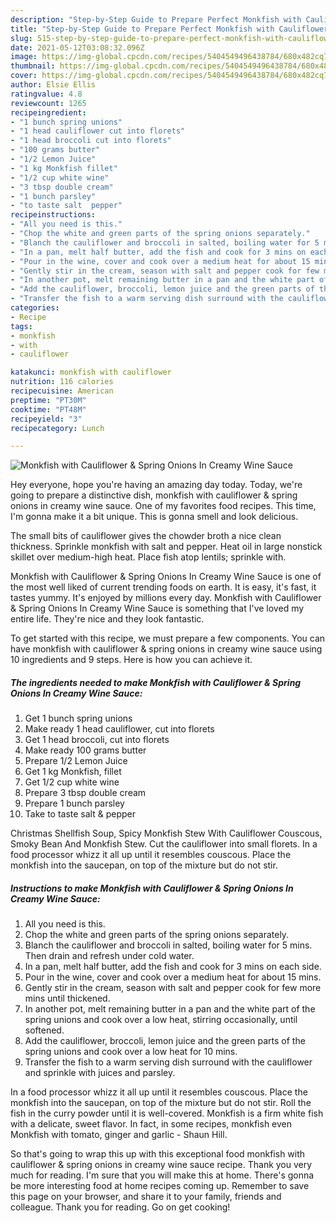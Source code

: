 ```yaml
---
description: "Step-by-Step Guide to Prepare Perfect Monkfish with Cauliflower &amp;amp; Spring Onions In Creamy Wine Sauce"
title: "Step-by-Step Guide to Prepare Perfect Monkfish with Cauliflower &amp;amp; Spring Onions In Creamy Wine Sauce"
slug: 515-step-by-step-guide-to-prepare-perfect-monkfish-with-cauliflower-and-amp-spring-onions-in-creamy-wine-sauce
date: 2021-05-12T03:08:32.096Z
image: https://img-global.cpcdn.com/recipes/5404549496438784/680x482cq70/monkfish-with-cauliflower-spring-onions-in-creamy-wine-sauce-recipe-main-photo.jpg
thumbnail: https://img-global.cpcdn.com/recipes/5404549496438784/680x482cq70/monkfish-with-cauliflower-spring-onions-in-creamy-wine-sauce-recipe-main-photo.jpg
cover: https://img-global.cpcdn.com/recipes/5404549496438784/680x482cq70/monkfish-with-cauliflower-spring-onions-in-creamy-wine-sauce-recipe-main-photo.jpg
author: Elsie Ellis
ratingvalue: 4.8
reviewcount: 1265
recipeingredient:
- "1 bunch spring unions"
- "1 head cauliflower cut into florets"
- "1 head broccoli cut into florets"
- "100 grams butter"
- "1/2 Lemon Juice"
- "1 kg Monkfish fillet"
- "1/2 cup white wine"
- "3 tbsp double cream"
- "1 bunch parsley"
- "to taste salt  pepper"
recipeinstructions:
- "All you need is this."
- "Chop the white and green parts of the spring onions separately."
- "Blanch the cauliflower and broccoli in salted, boiling water for 5 mins. Then drain and refresh under cold water."
- "In a pan, melt half butter, add the fish and cook for 3 mins on each side."
- "Pour in the wine, cover and cook over a medium heat for about 15 mins."
- "Gently stir in the cream, season with salt and pepper cook for few more mins until thickened."
- "In another pot, melt remaining butter in a pan and the white part of the spring unions and cook over a low heat, stirring occasionally, until softened."
- "Add the cauliflower, broccoli, lemon juice and the green parts of the spring unions and cook over a low heat for 10 mins."
- "Transfer the fish to a warm serving dish surround with the cauliflower and sprinkle with juices and parsley."
categories:
- Recipe
tags:
- monkfish
- with
- cauliflower

katakunci: monkfish with cauliflower 
nutrition: 116 calories
recipecuisine: American
preptime: "PT30M"
cooktime: "PT48M"
recipeyield: "3"
recipecategory: Lunch

---
```



![Monkfish with Cauliflower &amp; Spring Onions In Creamy Wine Sauce](https://img-global.cpcdn.com/recipes/5404549496438784/680x482cq70/monkfish-with-cauliflower-spring-onions-in-creamy-wine-sauce-recipe-main-photo.jpg)

Hey everyone, hope you're having an amazing day today. Today, we're going to prepare a distinctive dish, monkfish with cauliflower &amp; spring onions in creamy wine sauce. One of my favorites food recipes. This time, I'm gonna make it a bit unique. This is gonna smell and look delicious.

The small bits of cauliflower gives the chowder broth a nice clean thickness. Sprinkle monkfish with salt and pepper. Heat oil in large nonstick skillet over medium-high heat. Place fish atop lentils; sprinkle with.

Monkfish with Cauliflower &amp; Spring Onions In Creamy Wine Sauce is one of the most well liked of current trending foods on earth. It is easy, it's fast, it tastes yummy. It's enjoyed by millions every day. Monkfish with Cauliflower &amp; Spring Onions In Creamy Wine Sauce is something that I've loved my entire life. They're nice and they look fantastic.


To get started with this recipe, we must prepare a few components. You can have monkfish with cauliflower &amp; spring onions in creamy wine sauce using 10 ingredients and 9 steps. Here is how you can achieve it.

<!--inarticleads1-->

##### The ingredients needed to make Monkfish with Cauliflower &amp; Spring Onions In Creamy Wine Sauce:

1. Get 1 bunch spring unions
1. Make ready 1 head cauliflower, cut into florets
1. Get 1 head broccoli, cut into florets
1. Make ready 100 grams butter
1. Prepare 1/2 Lemon Juice
1. Get 1 kg Monkfish, fillet
1. Get 1/2 cup white wine
1. Prepare 3 tbsp double cream
1. Prepare 1 bunch parsley
1. Take to taste salt &amp; pepper


Christmas Shellfish Soup, Spicy Monkfish Stew With Cauliflower Couscous, Smoky Bean And Monkfish Stew. Cut the cauliflower into small florets. In a food processor whizz it all up until it resembles couscous. Place the monkfish into the saucepan, on top of the mixture but do not stir. 

<!--inarticleads2-->

##### Instructions to make Monkfish with Cauliflower &amp; Spring Onions In Creamy Wine Sauce:

1. All you need is this.
1. Chop the white and green parts of the spring onions separately.
1. Blanch the cauliflower and broccoli in salted, boiling water for 5 mins. Then drain and refresh under cold water.
1. In a pan, melt half butter, add the fish and cook for 3 mins on each side.
1. Pour in the wine, cover and cook over a medium heat for about 15 mins.
1. Gently stir in the cream, season with salt and pepper cook for few more mins until thickened.
1. In another pot, melt remaining butter in a pan and the white part of the spring unions and cook over a low heat, stirring occasionally, until softened.
1. Add the cauliflower, broccoli, lemon juice and the green parts of the spring unions and cook over a low heat for 10 mins.
1. Transfer the fish to a warm serving dish surround with the cauliflower and sprinkle with juices and parsley.


In a food processor whizz it all up until it resembles couscous. Place the monkfish into the saucepan, on top of the mixture but do not stir. Roll the fish in the curry powder until it is well-covered. Monkfish is a firm white fish with a delicate, sweet flavor. In fact, in some recipes, monkfish even Monkfish with tomato, ginger and garlic - Shaun Hill. 

So that's going to wrap this up with this exceptional food monkfish with cauliflower &amp; spring onions in creamy wine sauce recipe. Thank you very much for reading. I'm sure that you will make this at home. There's gonna be more interesting food at home recipes coming up. Remember to save this page on your browser, and share it to your family, friends and colleague. Thank you for reading. Go on get cooking!
